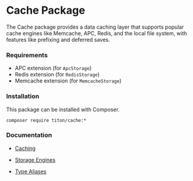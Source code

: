 # Cache Package #

The Cache package provides a data caching layer that supports popular cache engines like Memcache, APC, Redis, and the local file system, with features like prefixing and deferred saves.

### Requirements ###

* APC extension (for `ApcStorage`)
* Redis extension (for `RedisStorage`)
* Memcache extension (for `MemcacheStorage`)

### Installation ###

This package can be installed with Composer.

```shell
composer require titon/cache:*
```

### Documentation ###

* [Caching](caching.md)
* [Storage Engines](storages.md)

* [Type Aliases](types.md)
